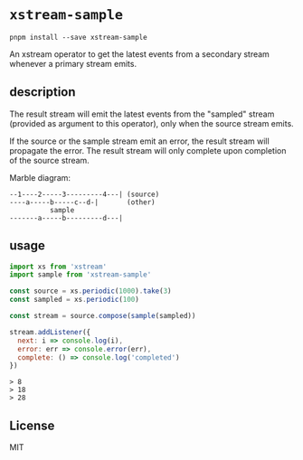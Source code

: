 # `xstream-sample`

```
pnpm install --save xstream-sample
```

An xstream operator to get the latest events from a secondary stream whenever a
primary stream emits.

## description

The result stream will emit the latest events from the "sampled" stream (provided as argument to this operator), only when the source stream emits.

If the source or the sample stream emit an error, the result stream will propagate the error. The result stream will only complete upon completion of the source stream.

Marble diagram:

```text
--1----2-----3---------4---| (source)
----a-----b-----c--d-|       (other)
          sample
-------a-----b---------d---|
```

## usage

```js
import xs from 'xstream'
import sample from 'xstream-sample'

const source = xs.periodic(1000).take(3)
const sampled = xs.periodic(100)

const stream = source.compose(sample(sampled))

stream.addListener({
  next: i => console.log(i),
  error: err => console.error(err),
  complete: () => console.log('completed')
})
```

```text
> 8
> 18
> 28
```

## License

MIT

